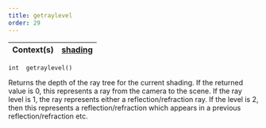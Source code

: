 ```yaml
---
title: getraylevel
order: 29
---
```

| Context(s) | [shading](../contexts/shading.html) |
| --- | --- |

`int  getraylevel()`

Returns the depth of the ray tree for the current shading. If the
returned value is 0, this represents a ray from the camera to the scene.
If the ray level is 1, the ray represents either a reflection/refraction
ray. If the level is 2, then this represents a reflection/refraction
which appears in a previous reflection/refraction etc.
